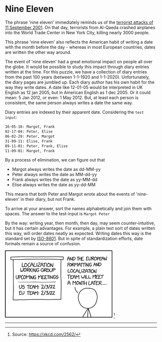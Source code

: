 # Nine Eleven

The phrase 'nine eleven' immediately reminds us of the [terrorist attacks of 11 September 2001](https://en.wikipedia.org/wiki/September_11_attacks). On that day, terrorists from Al-Qaeda crashed airplanes into the World Trade Center in New York City, killing nearly 3000 people. 

This phrase 'nine eleven' also reflects the American habit of writing a date with the month before the day - whereas in most European countries, dates are written the other way around.

The event of 'nine eleven' had a great emotional impact on people all over the globe. It would be possible to study this impact through diary entries written at the time. For this puzzle, we have a collection of diary entries from the past 100 years (between 1-1-1920 and 1-1-2020). Unfortunately, the diary pages are jumbled up. Each diary author has his own habit for the way they write dates. A date like 12-01-05 would be interpreted in UK English as 12 jan 2005, but in American English as 1 dec 2005. Or it could mean: 5 Jan 2012, or even: 1 May 2012. But, at least each person is consistent, the same person always writes a date the same way.

Diary entries are indexed by their apparent date. Considering the `test input`:

```
16-05-18: Margot, Frank
02-17-04: Peter, Elise
06-02-29: Peter, Margot
31-09-11: Elise, Frank
09-11-01: Peter, Frank, Elise
11-09-01: Margot, Frank
```

By a process of elimination, we can figure out that

* Margot always writes the date as dd-MM-yy
* Peter always writes the date as MM-dd-yy
* Frank always writes the date as yy-MM-dd
* Elise always writes the date as yy-dd-MM

This means that both Peter and Margot wrote about the events of 'nine-eleven' in their diary, but not Frank.

To arrive at your answer, sort the names alphabetically and join them with spaces. The answer to the test-input is `Margot Peter`

By the way: writing year, then month, then day, may seem counter-intuitive, but it has certain advantages. For example, a plain text sort of dates written this way, will order dates neatly as expected. Writing dates this way is the standard set by [ISO-8601](https://en.wikipedia.org/wiki/ISO_8601). But in spite of standardization efforts, date formats remain a source of confusion.

![Localization workgroup date confusion](./formatting_meeting.png) [^1]

------

[^1]: Source: https://xkcd.com/2562/
